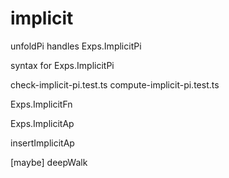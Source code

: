 # implicit

unfoldPi handles Exps.ImplicitPi

syntax for Exps.ImplicitPi

check-implicit-pi.test.ts
compute-implicit-pi.test.ts

Exps.ImplicitFn

Exps.ImplicitAp

insertImplicitAp

[maybe] deepWalk
